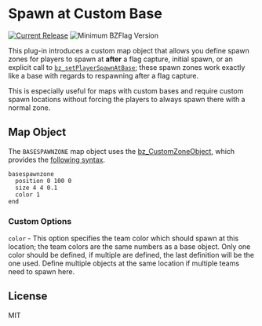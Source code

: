 # Spawn at Custom Base

[![Current Release](https://img.shields.io/badge/release-v1.0.0-orange.svg)](https://github.com/allejo/spawnAtBase/releases/tag/v1.0.0)
![Minimum BZFlag Version](https://img.shields.io/badge/BZFlag-v2.4.5+-blue.svg)

This plug-in introduces a custom map object that allows you define spawn zones for players to spawn at **after** a flag capture, initial spawn, or an explicit call to [`bz_setPlayerSpawnAtBase`](https://wiki.bzflag.org/Bz_setPlayerSpawnAtBase); these spawn zones work exactly like a base with regards to respawning after a flag capture.

This is especially useful for maps with custom bases and require custom spawn locations without forcing the players to always spawn there with a normal zone.

## Map Object

The `BASESPAWNZONE` map object uses the [bz_CustomZoneObject](https://forums.bzflag.org/viewtopic.php?f=78&t=19031), which provides the [following syntax](https://forums.bzflag.org/viewtopic.php?f=40&t=19034).

```
basespawnzone
  position 0 100 0
  size 4 4 0.1
  color 1
end
```

### Custom Options

`color` - This option specifies the team color which should spawn at this location; the team colors are the same numbers as a base object. Only one color should be defined, if multiple are defined, the last definition will be the one used. Define multiple objects at the same location if multiple teams need to spawn here.

## License

MIT